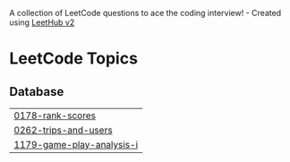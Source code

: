 A collection of LeetCode questions to ace the coding interview! - Created using [LeetHub v2](https://github.com/arunbhardwaj/LeetHub-2.0)
<!---LeetCode Topics Start-->
# LeetCode Topics
## Database
|  |
| ------- |
| [0178-rank-scores](https://github.com/young2good/leetcode/tree/master/0178-rank-scores) |
| [0262-trips-and-users](https://github.com/young2good/leetcode/tree/master/0262-trips-and-users) |
| [1179-game-play-analysis-i](https://github.com/young2good/leetcode/tree/master/1179-game-play-analysis-i) |
<!---LeetCode Topics End-->
